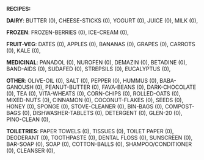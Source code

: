 
**RECIPES:** 


**DAIRY**:
BUTTER (0), 
CHEESE-STICKS (0), 
YOGURT (0), 
JUICE (0), 
MILK (0), 

**FROZEN**:
FROZEN-BERRIES (0), 
ICE-CREAM (0), 

**FRUIT-VEG**:
DATES (0), 
APPLES (0), 
BANANAS (0), 
GRAPES (0), 
CARROTS (0), 
KALE (0), 

**MEDICINAL**:
PANADOL (0), 
NUROFEN (0), 
DEMAZIN (0), 
BETADINE (0), 
BAND-AIDS (0), 
SUDAFED (0), 
STREPSILS (0), 
EUCALYPTUS (0), 

**OTHER**:
OLIVE-OIL (0), 
SALT (0), 
PEPPER (0), 
HUMMUS (0), 
BABA-GANOUSH (0), 
PEANUT-BUTTER (0), 
FAVA-BEANS (0), 
DARK-CHOCOLATE (0), 
TEA (0), 
VITA-WHEATS (0), 
CORN-CHIPS (0), 
ROLLED-OATS (0), 
MIXED-NUTS (0), 
CINNAMON (0), 
COCONUT-FLAKES (0), 
SEEDS (0), 
HONEY (0), 
SPONGE (0), 
STOVE-CLEANER (0), 
BIN-BAGS (0), 
COMPOST-BAGS (0), 
DISHWASHER-TABLETS (0), 
DETERGENT (0), 
GLEN-20 (0), 
PINO-CLEAN (0), 

**TOILETRIES**:
PAPER TOWELS (0), 
TISSUES (0), 
TOILET PAPER (0), 
DEODERANT (0), 
TOOTHPASTE (0), 
DENTAL FLOSS (0), 
SUNSCREEN (0), 
BAR-SOAP (0), 
SOAP (0), 
COTTON-BALLS (0), 
SHAMPOO/CONDITIONER (0), 
CLEANSER (0), 
